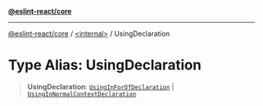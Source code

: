 [**@eslint-react/core**](../../README.md)

***

[@eslint-react/core](../../README.md) / [\<internal\>](../README.md) / UsingDeclaration

# Type Alias: UsingDeclaration

> **UsingDeclaration**: [`UsingInForOfDeclaration`](../interfaces/UsingInForOfDeclaration.md) \| [`UsingInNormalContextDeclaration`](../interfaces/UsingInNormalContextDeclaration.md)
